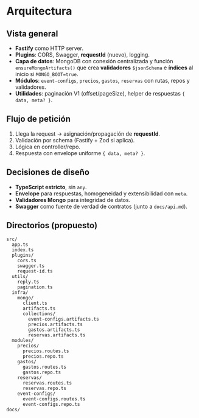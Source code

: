 # Arquitectura

## Vista general

- **Fastify** como HTTP server.
- **Plugins**: CORS, Swagger, **requestId** (nuevo), logging.
- **Capa de datos**: MongoDB con conexión centralizada y función `ensureMongoArtifacts()` que crea **validadores** `$jsonSchema` e **índices** al inicio si `MONGO_BOOT=true`.
- **Módulos**: `event-configs`, `precios`, `gastos`, `reservas` con rutas, repos y validadores.
- **Utilidades**: paginación V1 (offset/pageSize), helper de respuestas `{ data, meta? }`.

## Flujo de petición

1. Llega la request → asignación/propagación de **requestId**.
2. Validación por schema (Fastify + Zod si aplica).
3. Lógica en controller/repo.
4. Respuesta con envelope uniforme `{ data, meta? }`.

## Decisiones de diseño

- **TypeScript estricto**, sin `any`.
- **Envelope** para respuestas, homogeneidad y extensibilidad con `meta`.
- **Validadores Mongo** para integridad de datos.
- **Swagger** como fuente de verdad de contratos (junto a `docs/api.md`).

## Directorios (propuesto)

```
src/
  app.ts
  index.ts
  plugins/
    cors.ts
    swagger.ts
    request-id.ts
  utils/
    reply.ts
    pagination.ts
  infra/
    mongo/
      client.ts
      artifacts.ts
      collections/
        event-configs.artifacts.ts
        precios.artifacts.ts
        gastos.artifacts.ts
        reservas.artifacts.ts
  modules/
    precios/
      precios.routes.ts
      precios.repo.ts
    gastos/
      gastos.routes.ts
      gastos.repo.ts
    reservas/
      reservas.routes.ts
      reservas.repo.ts
    event-configs/
      event-configs.routes.ts
      event-configs.repo.ts
docs/
```
